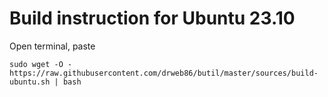 # Build instruction for Ubuntu 23.10

Open terminal, paste

```
sudo wget -O - https://raw.githubusercontent.com/drweb86/butil/master/sources/build-ubuntu.sh | bash
```
